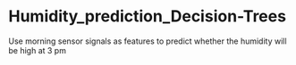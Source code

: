 # Humidity_prediction_Decision-Trees
Use morning sensor signals as features to predict whether the humidity will be high at 3 pm
